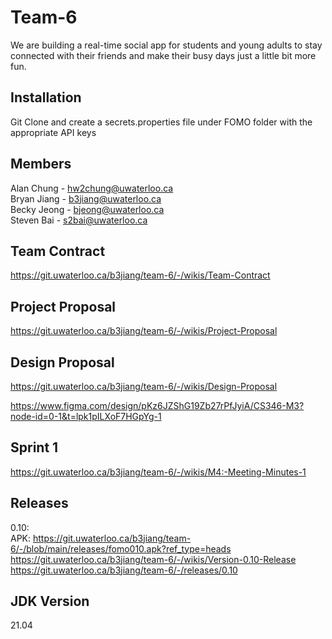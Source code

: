 # Team-6

We are building a real-time social app for students and young adults to stay connected with their friends and make their busy days just a little bit more fun.  

## Installation
Git Clone and create a secrets.properties file under FOMO folder with the appropriate API keys

## Members
Alan Chung - hw2chung@uwaterloo.ca  
Bryan Jiang - b3jiang@uwaterloo.ca  
Becky Jeong - bjeong@uwaterloo.ca  
Steven Bai - s2bai@uwaterloo.ca  

## Team Contract
https://git.uwaterloo.ca/b3jiang/team-6/-/wikis/Team-Contract

## Project Proposal
https://git.uwaterloo.ca/b3jiang/team-6/-/wikis/Project-Proposal

## Design Proposal
https://git.uwaterloo.ca/b3jiang/team-6/-/wikis/Design-Proposal

https://www.figma.com/design/pKz6JZShG19Zb27rPfJyiA/CS346-M3?node-id=0-1&t=lpk1pILXoF7HGpYg-1

## Sprint 1 
https://git.uwaterloo.ca/b3jiang/team-6/-/wikis/M4:-Meeting-Minutes-1

## Releases
0.10:  
APK: https://git.uwaterloo.ca/b3jiang/team-6/-/blob/main/releases/fomo010.apk?ref_type=heads  
https://git.uwaterloo.ca/b3jiang/team-6/-/wikis/Version-0.10-Release  
https://git.uwaterloo.ca/b3jiang/team-6/-/releases/0.10

## JDK Version
21.04